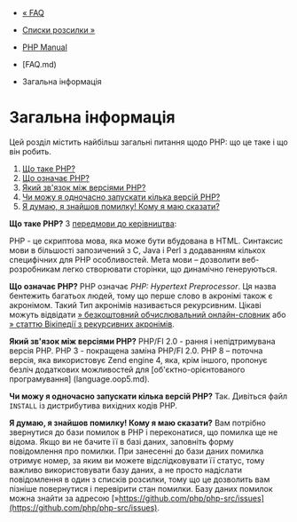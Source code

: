 - [« FAQ](faq.md)
- [Списки розсилки »](faq.mailinglist.md)

- [PHP Manual](index.md)
- [FAQ.md)
-   Загальна інформація

# Загальна інформація

Цей розділ містить найбільш загальні питання щодо PHP: що це таке і що
він робить.

1. [Що таке PHP?](#faq.general.what)
2. [Що означає PHP?](#faq.general.acronym)
3. [Який зв'язок між версіями PHP?](#faq.general.relation-versions)
4. [Чи можу я одночасно запускати кілька версій
PHP?](#faq.general.running-concurent)
5. [Я думаю, я знайшов помилку! Кому я маю сказати?](#faq.general.bug)

**Що таке PHP?**
З [передмови до керівництва](preface.md):

PHP - це скриптова мова, яка може бути вбудована в HTML. Синтаксис
мови в більшості запозичений з C, Java і Perl з додаванням
кількох специфічних для PHP особливостей. Мета мови – дозволити
веб-розробникам легко створювати сторінки, що динамічно генеруються.



**Що означає PHP?**
PHP означає *PHP: Hypertext Preprocessor*. Ця назва бентежить багатьох
людей, тому що перше слово в акронімі також є акронімом. Такий
Тип акронімів називається рекурсивним. Цікаві можуть відвідати
[» безкоштовний обчислювальний онлайн-словник](http://foldoc.org/) або
[» статтю Вікіпедії з рекурсивних
акронімів](http://en.wikipedia.org/wiki/Recursive_acronym).



**Який зв'язок між версіями PHP?**
PHP/FI 2.0 - рання і непідтримувана версія PHP. PHP 3 -
покращена заміна PHP/FI 2.0. PHP 8 – поточна версія, яка використовує
Zend engine 4, яка, крім іншого, пропонує безліч
додаткових можливостей для [об'єктно-орієнтованого
програмування] (language.oop5.md).



**Чи можу я одночасно запускати кілька версій PHP?**
Так. Дивіться файл `INSTALL` із дистрибутива вихідних кодів PHP.



**Я думаю, я знайшов помилку! Кому я маю сказати?**
Вам потрібно звернутися до бази помилок в PHP і переконатися, що помилка
ще не відома. Якщо ви не бачите її в базі даних, заповніть форму
повідомлення про помилки. При занесенні до бази даних помилка отримує
номер, за яким ви можете відслідковувати її статус, тому важливо
використовувати базу даних, а не просто надіслати повідомлення в один з
списків розсилки, тому що це дозволить вам пізніше повернутися і перевірити
стан помилки. Базу даних помилок можна знайти за адресою
[»https://github.com/php/php-src/issues](https://github.com/php/php-src/issues).
